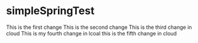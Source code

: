 # simpleSpringTest

This is the first change
This is the second change
This is the third change in cloud
This is my fourth change in lcoal
this is the fifth change in cloud
